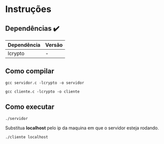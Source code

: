 # Instruções

## Dependências :heavy_check_mark:

| Dependência | Versão
|---| ---|
| lcrypto | - |

## Como compilar

`` gcc servidor.c -lcrypto -o servidor ``

`` gcc cliente.c -lcrypto -o cliente ``

## Como executar

`` ./servidor ``

Substitua **localhost** pelo ip da maquina em que o servidor esteja rodando.

`` ./cliente localhost ``
